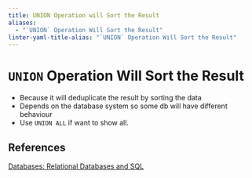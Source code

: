 ```yaml
---
title: UNION Operation will Sort the Result
aliases:
  - "`UNION` Operation Will Sort the Result"
linter-yaml-title-alias: "`UNION` Operation Will Sort the Result"
---
```


# `UNION` Operation Will Sort the Result

- Because it will deduplicate the result by sorting the data
- Depends on the database system so some db will have different behaviour
- Use `UNION ALL` if want to show all.

## References

[Databases: Relational Databases and SQL](https://learning.edx.org/course/course-v1:StanfordOnline+SOE.YDB-SQL0001+2T2020/home)
